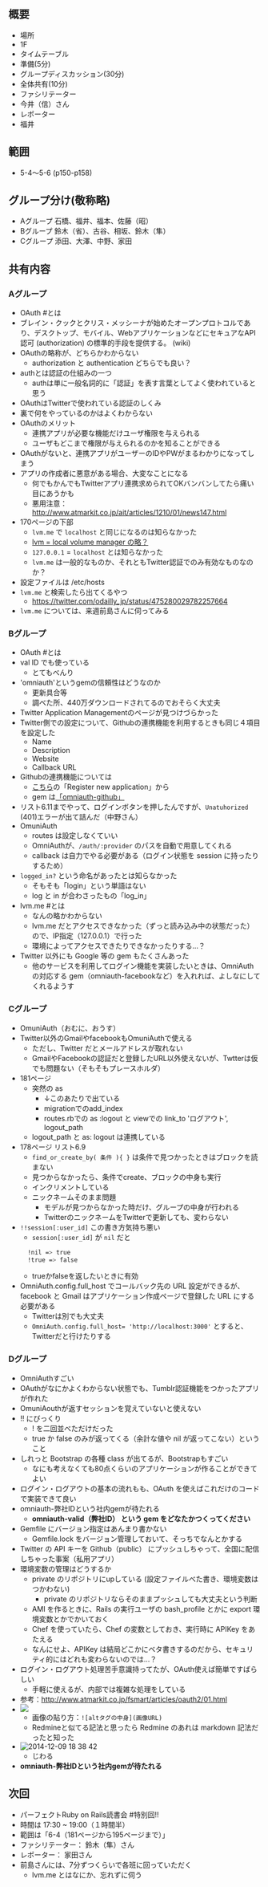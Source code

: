 概要
---
+ 場所
 + 1F
+ タイムテーブル
 + 準備(5分)
+ グループディスカッション(30分)
 + 全体共有(10分)
+ ファシリテーター
 +  今井（信）さん
+ レポーター
 + 福井

範囲
---
+ 5-4～5-6 (p150-p158)﻿

グループ分け(敬称略)
---

+ Aグループ 石橋、福井、福本、佐藤（昭）
+ Bグループ 鈴木（省）、古谷、相坂、鈴木（隼）
+ Cグループ 添田、大澤、中野、家田

共有内容
---

### Aグループ
* OAuth #とは
* ブレイン・クックとクリス・メッシーナが始めたオープンプロトコルであり、デスクトップ、モバイル、WebアプリケーションなどにセキュアなAPI認可 (authorization) の標準的手段を提供する。
(wiki)
* OAuthの略称が、どちらかわからない
  * authorization と authentication どちらでも良い？
* authとは認証の仕組みの一つ
  * authは単に一般名詞的に「認証」を表す言葉としてよく使われていると思う
* OAuthはTwitterで使われている認証のしくみ
* 裏で何をやっているのかはよくわからない
* OAuthのメリット
  * 連携アプリが必要な機能だけユーザ権限を与えられる
  * ユーザもどこまで権限が与えられるのかを知ることができる
* OAuthがないと、連携アプリがユーザーのIDやPWがまるわかりになってしまう
* アプリの作成者に悪意がある場合、大変なことになる
  * 何でもかんでもTwitterアプリ連携求められてOKバンバンしてたら痛い目にあうかも
  * 悪用注意：http://www.atmarkit.co.jp/ait/articles/1210/01/news147.html
* 170ページの下部
  * `lvm.me` で `localhost` と同じになるのは知らなかった
  * [lvm = local volume manager の略？](http://itpro.nikkeibp.co.jp/article/Keyword/20071012/284413/)
  * `127.0.0.1` = `localhost` とは知らなかった
  * `lvm.me` は一般的なものか、それともTwitter認証でのみ有効なものなのか？
* 設定ファイルは /etc/hosts
* `lvm.me` と検索したら出てくるやつ
  * https://twitter.com/odailly_jp/status/475280029782257664
* `lvm.me` については、来週前島さんに伺ってみる

### Bグループ
* OAuth #とは
* val ID でも使っている
  * とてもべんり
* 'omniauth'というgemの信頼性はどうなのか
  * 更新具合等
  * 調べた所、440万ダウンロードされてるのでおそらく大丈夫
* Twitter Application Managementのページが見つけづらかった
* Twitter側での設定について、Githubの連携機能を利用するときも同じ４項目を設定した
  * Name
  * Description
  * Website
  * Callback URL
* Githubの連携機能については
  * [こちら](https://github.com/settings/applications)の「Register new application」から
  * gem は[「omniauth-github」](https://github.com/intridea/omniauth-github)
* リスト6.11までやって、ログインボタンを押したんですが、`Unatuhorized` (401)エラーが出て詰んだ（中野さん）
* OmuniAuth
  * routes は設定しなくていい
  * OmniAuthが、`/auth/:provider` のパスを自動で用意してくれる
  * callback は自力でやる必要がある（ログイン状態を session に持ったりするため）
* `logged_in?` という命名があったとは知らなかった
  * そもそも「login」という単語はない
  * log と in が合わさったもの「log_in」
* lvm.me #とは
  * なんの略かわからない
  * lvm.me だとアクセスできなかった（ずっと読み込み中の状態だった）ので、IP指定（127.0.0.1）で行った
  * 環境によってアクセスできたりできなかったりする…？
* Twitter 以外にも Google 等の gem もたくさんあった
  * 他のサービスを利用してログイン機能を実装したいときは、OmniAuth の対応する gem（omniauth-facebookなど）を入れれば、よしなにしてくれるようす

### Cグループ
* OmuniAuth（おむに、おうす）
* Twitter以外のGmailやfacebookもOmuniAuthで使える
  * ただし、Twitter だとメールアドレスが取れない
  * GmailやFacebookの認証だと登録したURL以外使えないが、Twtterは仮でも問題ない（そもそもプレースホルダ）
* 181ページ
  * 突然の as
     * ↓このあたりで出ている
     * migrationでのadd_index
     * routes.rbでの as :logout と viewでの link_to 'ログアウト', logout_path
  * logout_path と as: logout は連携している
* 178ページ リスト6.9
  * `find_or_create_by( 条件 ){ }` は条件で見つかったときはブロックを読まない
  * 見つからなかったら、条件でcreate、ブロックの中身も実行
  * インクリメントしている
  * ニックネームそのまま問題
     * モデルが見つからなかった時だけ、グループの中身が行われる
     * TwitterのニックネームをTwitterで更新しても、変わらない
* `!!session[:user_id]` この書き方気持ち悪い
  * `session[:user_id]` が `nil` だと
  ```bash
    !nil => true 
    !true => false
  ```
  * trueかfalseを返したいときに有効
* OmniAuth.config.full_host でコールバック先の URL 設定ができるが、facebook と Gmail はアプリケーション作成ページで登録した URL にする必要がある
  * Twitterは別でも大丈夫
  * `OmniAuth.config.full_host= 'http://localhost:3000'` とすると、Twitterだと行けたりする

### Dグループ
* OmniAuthすごい
* OAuthがなにかよくわからない状態でも、Tumblr認証機能をつかったアプリが作れた
* OmuniAouthが返すセッションを覚えていないと使えない
* !! にびっくり
  * ! を二回並べただけだった
  * true か false のみが返ってくる（余計な値や nil が返ってこない）ということ
* しれっと Bootstrap の各種 class が出てるが、Bootstrapもすごい
  * なにも考えなくても80点くらいのアプリケーションが作ることができてよい
* ログイン・ログアウトの基本の流れもも、OAuth を使えばこれだけのコードで実装できて良い
* omniauth-弊社IDという社内gemが待たれる
  * **omniauth-valid（弊社ID） という gem をどなたかつくってください**
* Gemfile にバージョン指定はあんまり書かない
  * Gemfile.lock をバージョン管理しておいて、そっちでなんとかする
* Twitter の API キーを Github（public） にプッシュしちゃって、全国に配信しちゃった事案（私用アプリ）
* 環境変数の管理はどうするか
  * private のリポジトリにupしている (設定ファイルべた書き、環境変数はつかわない)
     * private のリポジトリならそのままプッシュしても大丈夫という判断
  * AMI を作るときに、Rails の実行ユーザの bash_profile とかに export 環境変数とかでかいておく
  * Chef を使っていたら、Chef の変数としておき、実行時に APIKey をあたえる
  * なんにせよ、APIKey は結局どこかにベタ書きするのだから、セキュリティ的にはどれも変わらないのでは…？
* ログイン・ログアウト処理苦手意識持ってたが、OAuth使えば簡単ですばらしい
  * 手軽に使えるが、内部では複雑な処理をしている
* 参考：http://www.atmarkit.co.jp/fsmart/articles/oauth2/01.html
* ![](http://www.atmarkit.co.jp/fsmart/articles/oauth2/01.jpg)
  * 画像の貼り方：`![altタグの中身](画像URL)`
  * Redmineと似てる記法と思ったら Redmine のあれは markdown 記法だったと知った
* ![2014-12-09 18 38 42](https://cloud.githubusercontent.com/assets/2674035/5354990/f2ac0a2e-7fd1-11e4-8f40-aa8b26c2bfa0.png)
  * じわる
* **omniauth-弊社IDという社内gemが待たれる**


次回
---

+ パーフェクトRuby on Rails読書会 #特別回!!
+ 時間は 17:30 ~ 19:00（１時間半）
+ 範囲は「6-4（181ページから195ページまで）」
+ ファシリテーター： 鈴木（隼）さん
+ レポーター： 家田さん
+ 前島さんには、7分ずつくらいで各班に回っていただく
  + lvm.me とはなにか、忘れずに伺う
